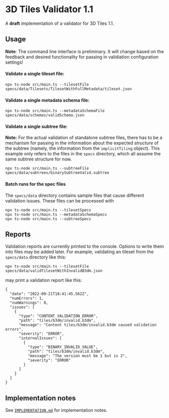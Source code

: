 # 3D Tiles Validator 1.1

A **draft** implementation of a validator for 3D Tiles 1.1.

## Usage

**Note**: The command line interface is preliminary. It will change based on the feedback and desired functionality for passing in validiation configuration settings!

#### Validate a single tileset file:
```
npx ts-node src/main.ts --tilesetFile specs/data/Tilesets/TilesetWithFullMetadata/tileset.json
```

#### Validate a single metadata schema file:
```
npx ts-node src/main.ts --metadataSchemaFile specs/data/schemas/validSchema.json
```

#### Validate a single subtree file:

**Note:** For the actual validation of standalone subtree files, there has to be a mechanism for passing in the information about the expected _structure_ of the subtree (namely, the information from the `implicitTiling` object). This example only refers to the files in the `specs` directory, which all assume the same subtree structure for now.
```
npx ts-node src/main.ts --subtreeFile specs/data/subtrees/binarySubtreeValid.subtree
```

#### Batch runs for the spec files

The `specs/data` directory contains sample files that cause different validation issues. These files can be processed with
```
npx ts-node src/main.ts --tilesetSpecs
npx ts-node src/main.ts --metadataSchemaSpecs
npx ts-node src/main.ts --subtreeSpecs
```

## Reports

Validation reports are currently printed to the console. Options to write them into files may be added later. For example, validating an tileset from the `specs/data` directory like this:
```
npx ts-node src/main.ts --tilesetFile specs/data/validTilesetWithInvalidB3dm.json
```
may print a validation report like this:
```
{
  "date": "2022-09-21T18:41:45.562Z",
  "numErrors": 1,
  "numWarnings": 0,
  "issues": [
    {
      "type": "CONTENT_VALIDATION_ERROR",
      "path": "tiles/b3dm/invalid.b3dm",
      "message": "Content tiles/b3dm/invalid.b3dm caused validation errors",
      "severity": "ERROR",
      "internalIssues": [
        {
          "type": "BINARY_INVALID_VALUE",
          "path": "tiles/b3dm/invalid.b3dm",
          "message": "The version must be 1 but is 2",
          "severity": "ERROR"
        }
      ]
    }
  ]
}
```

## Implementation notes

See [`IMPLEMENTATION.md`](IMPLEMENTATION.md) for implementation notes.

